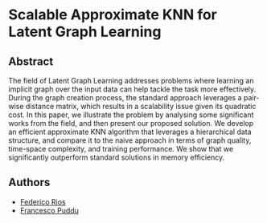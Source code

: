 # Scalable Approximate KNN for Latent Graph Learning

## Abstract
The field of Latent Graph Learning addresses problems
where learning an implicit graph over the input data can
help tackle the task more effectively. During the graph creation process, the standard approach leverages a pair-wise
distance matrix, which results in a scalability issue given
its quadratic cost. In this paper, we illustrate the problem by analysing some significant works from the field, and
then present our proposed solution. We develop an efficient
approximate KNN algorithm that leverages a hierarchical
data structure, and compare it to the naive approach in
terms of graph quality, time-space complexity, and training performance. We show that we significantly outperform
standard solutions in memory efficiency.

## Authors
- [Federico Rios](https://github.com/federico-rios)
- [Francesco Puddu](https://github.com/francescopuddu)
